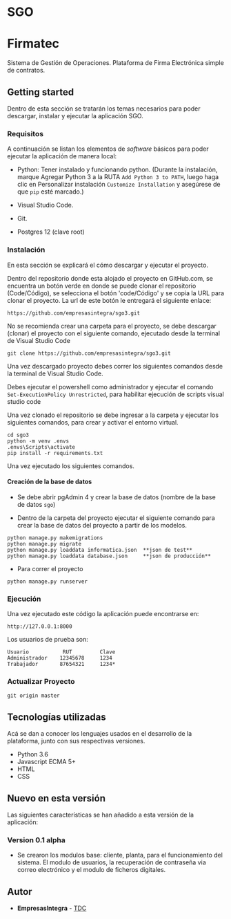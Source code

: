 # SGO
# Firmatec

Sistema de Gestión de Operaciones.
Plataforma de Firma Electrónica simple de contratos.

## Getting started

Dentro de esta sección se tratarán los temas necesarios para poder descargar,
instalar y ejecutar la aplicación SGO.

### Requisitos

A continuación se listan los elementos de *software* básicos para poder ejecutar
la aplicación de manera local:

*   Python: Tener instalado y funcionando python.
        (Durante la instalación, marque Agregar Python 3 a la RUTA `Add Python 3 to PATH`, luego haga clic en Personalizar instalación `Customize Installation` y asegúrese de que `pip` esté marcado.)

*   Visual Studio Code.

*   Git.
 
*   Postgres 12 (clave root)


### Instalación
En esta sección se explicará el cómo descargar y ejecutar el proyecto.

Dentro del repositorio donde esta alojado el proyecto en GitHub.com, se encuentra un botón
verde en donde se puede clonar el repositorio (Code/Código), se selecciona el botón 'code/Código'
y se copia la URL para clonar el proyecto. 
La url de este botón le entregará el siguiente enlace:

`https://github.com/empresasintegra/sgo3.git`

No se recomienda crear una carpeta para el proyecto, se debe descargar (clonar)
el proyecto con el siguiente comando, ejecutado desde la terminal de Visual Studio Code

`git clone https://github.com/empresasintegra/sgo3.git`

Una vez descargado proyecto debes correr los siguientes comandos desde la terminal de Visual Studio Code.

Debes ejecutar el powershell como administrador y ejecutar el comando `Set-ExecutionPolicy Unrestricted`, para habilitar ejecución de scripts visual studio code

Una vez clonado el repositorio se debe ingresar a la carpeta
y ejecutar los siguientes comandos, para crear y activar el entorno virtual.

```
cd sgo3
python -m venv .envs
.envs\Scripts\activate
pip install -r requirements.txt
```

Una vez ejecutado los siguientes comandos.

#### Creación de la base de datos

- Se debe abrir pgAdmin 4 y crear la base de datos (nombre de la base de datos `sgo`)

- Dentro de la carpeta del proyecto ejecutar el siguiente 
comando para crear la base de datos del proyecto a partir de los modelos.
 ```
python manage.py makemigrations
python manage.py migrate
python manage.py loaddata informatica.json  **json de test**
python manage.py loaddata database.json     **json de producción**
``` 
- Para correr el proyecto
```
python manage.py runserver
```

### Ejecución

Una vez ejecutado este código la aplicación puede encontrarse en:

`http://127.0.0.1:8000`

Los usuarios de prueba son:
```
Usuario           RUT         Clave
Administrador    12345678     1234
Trabajador       87654321     1234*
```

### Actualizar Proyecto
```
git origin master
```

## Tecnologías utilizadas

Acá se dan a conocer los lenguajes usados en el desarrollo de la plataforma, junto con sus respectivas versiones.

* Python 3.6
* Javascript ECMA 5+
* HTML
* CSS

## Nuevo en esta versión

Las siguientes características se han añadido a esta versión de la aplicación:

### Version 0.1 alpha

*   Se crearon los modulos base: cliente, planta, para el funcionamiento del sistema. El modulo de usuarios, la recuperación de contraseña via correo electrónico y el modulo de ficheros digitales.

## Autor

*   **EmpresasIntegra** - [TDC]()
